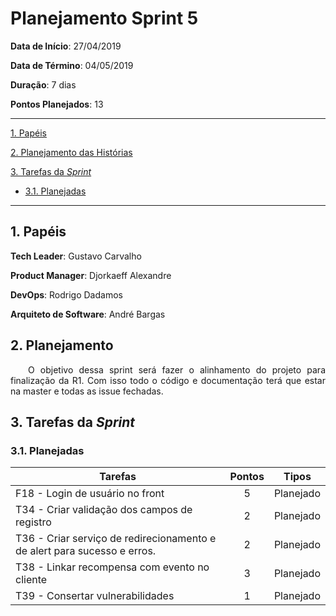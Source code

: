 # Planejamento Sprint 5

**Data de Início**: 27/04/2019

**Data de Término**: 04/05/2019

**Duração**: 7 dias

**Pontos Planejados**: 13

-------

[1. Papéis](#_1-papéis)

[2. Planejamento das Histórias](#_2-planejamento-das-historias)

[3. Tarefas da _Sprint_](#_3-tarefas-da-sprint)  

* [3.1. Planejadas](#_31-planejadas)

-------

## 1. Papéis

**Tech Leader**: Gustavo Carvalho

**Product Manager**: Djorkaeff Alexandre

**DevOps**: Rodrigo Dadamos

**Arquiteto de Software**: André Bargas

## 2. Planejamento

<p style="text-align:justify">&emsp;&emsp;O objetivo dessa sprint será fazer o alinhamento do projeto para finalização da R1. Com isso todo o código e documentação terá que estar na master e todas as issue fechadas. </p>

## 3. Tarefas da _Sprint_

### 3.1. Planejadas

|Tarefas|Pontos|Tipos|
|--|:--:|:--:|
|F18 - Login de usuário no front|5|Planejado|
|T34 - Criar validação dos campos de registro|2|Planejado|
|T36 - Criar serviço de redirecionamento e de alert para sucesso e erros.|2|Planejado|
|T38 - Linkar recompensa com evento no cliente|3|Planejado|
|T39 - Consertar vulnerabilidades|1|Planejado|






